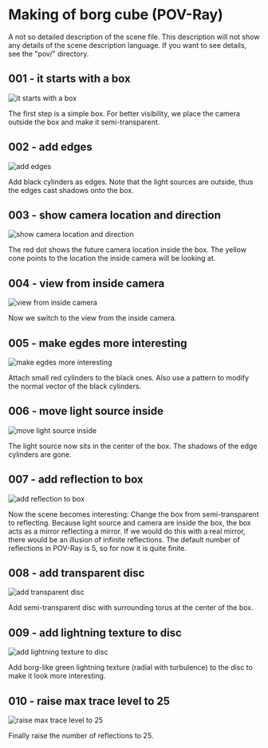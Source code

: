 # Making of borg cube (POV-Ray)
A not so detailed description of the scene file. This description will not show any details of the scene description language. If you want to see details, see the "pov/" directory.

## 001 - it starts with a box

![it starts with a box](images/001-it_starts_with_a_box.jpg)

The first step is a simple box. For better visibility, we place the camera outside the box and make it semi-transparent.

## 002 - add edges

![add edges](images/002-add_edges.jpg)

Add black cylinders as edges. Note that the light sources are outside, thus the edges cast shadows onto the box.

## 003 - show camera location and direction

![show camera location and direction](images/003-show_camera_location_and_direction.jpg)

The red dot shows the future camera location inside the box. The yellow cone points to the location the inside camera will be looking at.

## 004 - view from inside camera

![view from inside camera](images/004-view_from_inside_camera.jpg)

Now we switch to the view from the inside camera.

## 005 - make egdes more interesting

![make egdes more interesting](images/005-make_egdes_more_interesting.jpg)

Attach small red cylinders to the black ones. Also use a pattern to modify the normal vector of the black cylinders.

## 006 - move light source inside

![move light source inside](images/006-move_light_source_inside.jpg)

The light source now sits in the center of the box. The shadows of the edge cylinders are gone.

## 007 - add reflection to box

![add reflection to box](images/007-add_reflection_to_box.jpg)

Now the scene becomes interesting: Change the box from semi-transparent to reflecting. Because light source and camera are inside the box, the box acts as a mirror reflecting a mirror. If we would do this with a real mirror, there would be an illusion of infinite reflections. The default number of reflections in POV-Ray is 5, so for now it is quite finite.

## 008 - add transparent disc

![add transparent disc](images/008-add_transparent_disc.jpg)

Add semi-transparent disc with surrounding torus at the center of the box.

## 009 - add lightning texture to disc

![add lightning texture to disc](images/009-add_lightning_texture_to_disc.jpg)

Add borg-like green lightning texture (radial with turbulence) to the disc to make it look more interesting.

## 010 - raise max trace level to 25

![raise max trace level to 25](images/010-raise_max_trace_level_to_25.jpg)

Finally raise the number of reflections to 25.
